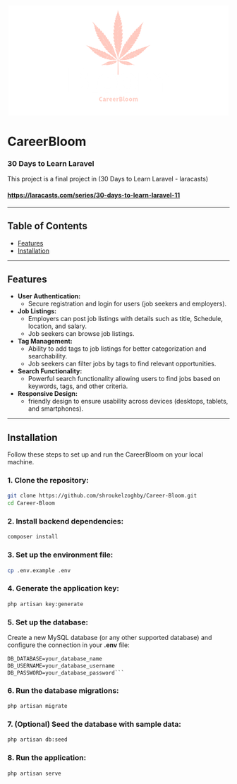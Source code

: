 <p align="center">
  <a href="https://github.com/shroukelzoghby/Career-Bloom.git" target="_blank">
    <img src="public/git-assets/logogit.png" alt="CareerBloom">
  </a>
</p>

# CareerBloom

### 30 Days to Learn Laravel

This project is a final project in (30 Days to Learn Laravel - laracasts)
#### https://laracasts.com/series/30-days-to-learn-laravel-11

---
## Table of Contents

- [Features](#features)
- [Installation](#installation)

---

## Features
- **User Authentication:**
    - Secure registration and login for users (job seekers and employers).
- **Job Listings:**
    - Employers can post job listings with details such as title, Schedule, location, and salary.
    - Job seekers can browse job listings.
- **Tag Management:**
    - Ability to add tags to job listings for better categorization and searchability.
    - Job seekers can filter jobs by tags to find relevant opportunities.
- **Search Functionality:**
    - Powerful search functionality allowing users to find jobs based on keywords, tags, and other criteria.
- **Responsive Design:**
    - friendly design to ensure usability across devices (desktops, tablets, and smartphones).
---


## Installation

Follow these steps to set up and run the CareerBloom on your local machine.

### 1. Clone the repository:

```bash
git clone https://github.com/shroukelzoghby/Career-Bloom.git
cd Career-Bloom
``` 

### 2. Install backend dependencies:

```bash
composer install
```

### 3. Set up the environment file:

```bash
cp .env.example .env
```
### 4. Generate the application key:

```bash
php artisan key:generate
```
### 5. Set up the database:
Create a new MySQL database (or any other supported database) and configure the connection in your **.env** file:

```env
DB_DATABASE=your_database_name
DB_USERNAME=your_database_username
DB_PASSWORD=your_database_password```
```
### 6. Run the database migrations:

```bash
php artisan migrate
```
### 7. (Optional) Seed the database with sample data:

```bash
php artisan db:seed
```

### 8. Run the application:

```bash
php artisan serve
```
